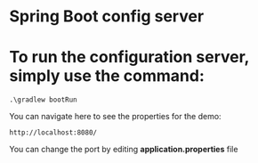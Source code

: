 # Spring Boot config server

# To run the configuration server, simply use the command:
`.\gradlew bootRun`

You can navigate here to see the properties for the demo:

`http://localhost:8080/`

You can change the port by editing **application.properties** file
